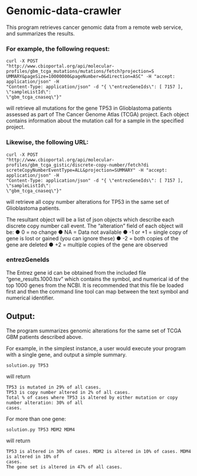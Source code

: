 # Genomic-data-crawler

This program retrieves cancer genomic data from a remote web service, and summarizes the results.

### For example, the following request:
```
curl -X POST
"http://www.cbioportal.org/api/molecular-profiles/gbm_tcga_mutations/mutations/fetch?projection=S
UMMARY&pageSize=10000000&pageNumber=0&direction=ASC" -H "accept: application/json" -H
"Content-Type: application/json" -d "{ \"entrezGeneIds\": [ 7157 ], \"sampleListId\":
\"gbm_tcga_cnaseq\"}"
```

will retrieve all mutations for the gene TP53 in Glioblastoma patients assessed as part of The
Cancer Genome Atlas (TCGA) project. Each object contains information about the mutation call for a sample in the specified project.

### Likewise, the following URL:
```
curl -X POST
"http://www.cbioportal.org/api/molecular-profiles/gbm_tcga_gistic/discrete-copy-number/fetch?di
screteCopyNumberEventType=ALL&projection=SUMMARY" -H "accept: application/json" -H
"Content-Type: application/json" -d "{ \"entrezGeneIds\": [ 7157 ], \"sampleListId\":
\"gbm_tcga_cnaseq\"}"
```

will retrieve all copy number alterations for TP53 in the same set
of Glioblastoma patients.

The resultant object will be a list of json objects which describe each discrete copy number call
event. The “alteration” field of each object will be:
● 0 = no change
● NA = Data not available
● -1 or +1 = single copy of gene is lost or gained (you can ignore these)
● -2 = both copies of the gene are deleted
● +2 = multiple copies of the gene are observed

### entrezGeneIds
The Entrez gene id can be obtained from the included file “gene_results.1000.tsv” which
contains the symbol, and numerical id of the top 1000 genes from the NCBI. It is recommended
that this file be loaded first and then the command line tool can map between the text symbol
and numerical identifier.

## Output:
The program summarizes genomic alterations for the same set of TCGA GBM patients
described above.

For example, in the simplest instance, a user would execute your program with a single gene,
and output a simple summary.

`
solution.py TP53
`

will return
```
TP53 is mutated in 29% of all cases.
TP53 is copy number altered in 2% of all cases.
Total % of cases where TP53 is altered by either mutation or copy number alteration: 30% of all
cases.
```

For more than one gene:

`
solution.py TP53 MDM2 MDM4
`

will return 
```
TP53 is altered in 30% of cases. MDM2 is altered in 10% of cases. MDM4 is altered in 10% of
cases.
The gene set is altered in 47% of all cases.
```
